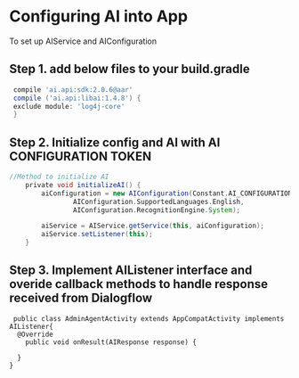 # Configuring AI into App 
To set up AIService and AIConfiguration 

## Step 1. add below files to your build.gradle

```gradle
 compile 'ai.api:sdk:2.0.6@aar'
 compile ('ai.api:libai:1.4.8') {
 exclude module: 'log4j-core'
 }
 ```
 
 ## Step 2. Initialize config and AI with AI CONFIGURATION TOKEN
 
```gradle
//Method to initialize AI
    private void initializeAI() {
        aiConfiguration = new AIConfiguration(Constant.AI_CONFIGURATION_TOKEN,
                AIConfiguration.SupportedLanguages.English,
                AIConfiguration.RecognitionEngine.System);

        aiService = AIService.getService(this, aiConfiguration);
        aiService.setListener(this);
    }
```

## Step 3. Implement AIListener interface and overide callback methods to handle response received from Dialogflow

```Implement AIListener and overide methods
 public class AdminAgentActivity extends AppCompatActivity implements AIListener{
  @Override
    public void onResult(AIResponse response) {
     
  }
}
```
